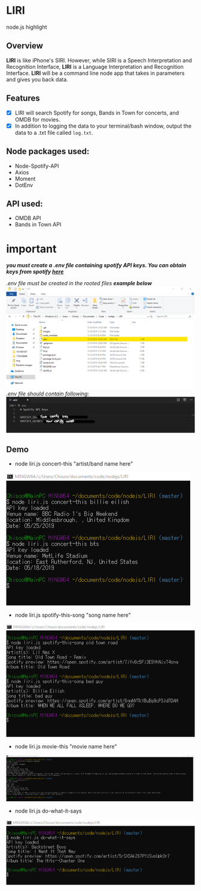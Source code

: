 # LIRI
node.js highlight

## Overview

**LIRI** is like iPhone's SIRI. However, while SIRI is a Speech Interpretation and Recognition Interface, **LIRI** is a Language Interpretation and Recognition Interface. **LIRI** will be a command line node app that takes in parameters and gives you back data.

## Features

- [x] LIRI will search Spotify for songs, Bands in Town for concerts, and OMDB for movies.
- [x] In addition to logging the data to your terminal/bash window, output the data to a .txt file called `log.txt`.

## Node packages used:

* Node-Spotify-API
* Axios
* Moment
* DotEnv

## API used:

* OMDB API
* Bands in Town API

# **important**
**_you must create a .env file containing spotify API keys. You can obtain keys from spotify [here]( https://developer.spotify.com/my-applications/)_**

_.env file must be created in the rooted files **example below**_
![Image of .env file location](/images/example/file.png/)
_.env file should contain following:_
![Image of .env file](/images/example/dotenv.png/)

## Demo

* node liri.js concert-this "artist/band name here"

![Image of concert-this](/images/example/concert-this.png/)

* node liri.js spotify-this-song "song name here"
  
![Image of concert-this](/images/example/spotify-this-song.png/)

* node liri.js movie-this "movie name here"
  
![Image of concert-this](/images/example/movie-this.png/)

* node liri.js do-what-it-says

![Image of concert-this](/images/example/do-what-it-says.png/)
